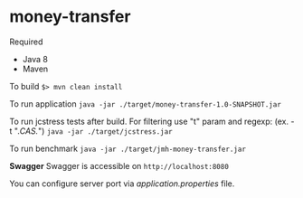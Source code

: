 # money-transfer

Required
- Java 8
- Maven

To build
`
  $> mvn clean install
`

To run application
`
  java -jar ./target/money-transfer-1.0-SNAPSHOT.jar
`

To run jcstress tests after build. For filtering use "t" param and regexp: (ex. -t ".*CAS.*")
`
  java -jar ./target/jcstress.jar
`

To run benchmark
`
  java -jar ./target/jmh-money-transfer.jar
`

**Swagger**
Swagger is accessible on
`
  http://localhost:8080
`

You can configure server port via *application.properties* file.
